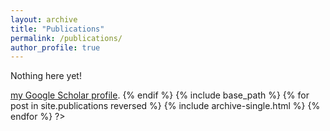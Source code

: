 ```yaml
---
layout: archive
title: "Publications"
permalink: /publications/
author_profile: true
---
```


Nothing here yet!
<? 
{% if author.googlescholar %}
  You can also find my articles on <u><a href="{{author.googlescholar}}">my Google Scholar profile</a>.</u>
{% endif %}

{% include base_path %}

{% for post in site.publications reversed %}
  {% include archive-single.html %}
{% endfor %}
?>

